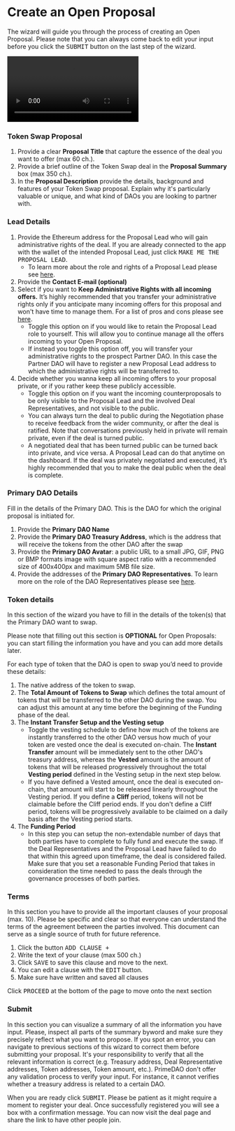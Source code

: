 # Create an Open Proposal

The wizard will guide you through the process of creating an Open Proposal. Please note that you can always come back to edit your input before you click the <kbd>SUBMIT</kbd> button on the last step of the wizard.

<video style="max-width: 100% !important; height: auto !important;" controls preload="auto"><source src="https://ik.imagekit.io/primedao/PrimeDeals/2-open-prop_iUsNw-J9R.mp4" type="video/mp4">Your browser does not support the video tag.</video>

### Token Swap Proposal

1. Provide a clear **Proposal Title** that capture the essence of the deal you want to offer (max 60 ch.).
2. Provide a brief outline of the Token Swap deal in the **Proposal Summary** box (max 350 ch.).
3. In the **Proposal Description** provide the details, background and features of your Token Swap proposal. Explain why it's particularly valuable or unique, and what kind of DAOs you are looking to partner with. 

### Lead Details

1. Provide the Ethereum address for the Proposal Lead who will gain administrative rights of the deal. If you are already connected to the app with the wallet of the intended Proposal Lead, just click <kbd>MAKE ME THE PROPOSAL LEAD</kbd>. 
    - To learn more about the role and rights of a Proposal Lead please see <a href="/documentation/TokenSwapFAQ/#proposal-lead">here</a>.
2. Provide the **Contact E-mail (optional)**
3. Select if you want to **Keep Administrative Rights with all incoming offers.** It’s highly recommended that you transfer your administrative rights only if you anticipate many incoming offers for this proposal and won't have time to manage them. For a list of pros and cons please see <a href="/documentation/TokenSwapFAQ/#keeping-admin-rights">here</a>.
    - Toggle this option on if you would like to retain the Proposal Lead role to yourself. This will allow you to continue manage all the offers incoming to your Open Proposal.
    - If instead you toggle this option off, you will transfer your administrative rights to the prospect Partner DAO. In this case the Partner DAO will have to register a new Proposal Lead address to which the administrative rights will be transferred to.
4. Decide whether you wanna keep all incoming offers to your proposal private, or if you rather keep these publicly accessible.
    - Toggle this option on if you want the incoming counterproposals to be only visible to the Proposal Lead and the involved Deal Representatives, and not visible to the public.
    - You can always turn the deal to public during the Negotiation phase to receive feedback from the wider community, or after the deal is ratified. Note that conversations previously held in private will remain private, even if the deal is turned public.
    - A negotiated deal that has been turned public can be turned back into private, and vice versa. A Proposal Lead can do that anytime on the dashboard. If the deal was privately negotiated and executed, it’s highly recommended that you to make the deal public when the deal is complete.

### Primary DAO Details

Fill in the details of the Primary DAO. This is the DAO for which the original proposal is initiated for.

1. Provide the **Primary DAO Name**
2. Provide the **Primary DAO Treasury Address**, which is the address that will receive the tokens from the other DAO after the swap
3. Provide the **Primary DAO Avatar**: a public URL to a small JPG, GIF, PNG or BMP formats image with square aspect ratio with a recommended size of 400x400px and maximum 5MB file size.
4. Provide the addresses of the **Primary DAO Representatives**.  To learn more on the role of the DAO Representatives please see <a href="/documentation/TokenSwapFAQ/#representatives">here</a>.

### Token details

In this section of the wizard you have to fill in the details of the token(s) that the Primary DAO want to swap.

Please note that filling out this section is **OPTIONAL** for Open Proposals: you can start filling the information you have and you can add more details later.

For each type of token that the DAO is open to swap you’d need to provide these details:

1. The native address of the token to swap.
2. The **Total Amount of Tokens to Swap** which defines the total amount of tokens that will be transferred to the other DAO during the swap. You can adjust this amount at any time before the beginning of the Funding phase of the deal.
3. The **Instant Transfer Setup and the Vesting setup**
    - Toggle the vesting schedule to define how much of the tokens are instantly transferred to the other DAO versus how much of your token are vested once the deal is executed on-chain. The **Instant Transfer** amount will be immediately sent to the other DAO's treasury address, whereas the **Vested** amount is the amount of tokens that will be released progressively throughout the total **Vesting period** defined in the Vesting setup in the next step below.
    - If you have defined a Vested amount, once the deal is executed on-chain, that amount will start to be released linearly throughout the Vesting period. If you define a **Cliff** period, tokens will not be claimable before the Cliff period ends. If you don't define a Cliff period, tokens will be progressively available to be claimed on a daily basis after the Vesting period starts.
4. The **Funding Period**
    - In this step you can setup the non-extendable number of days that both parties have to complete to fully fund and execute the swap. If the Deal Representatives and the Proposal Lead have failed to do that within this agreed upon timeframe, the deal is considered failed. Make sure that you set a reasonable Funding Period that takes in consideration the time needed to pass the deals through the governance processes of both parties.

### Terms

In this section you have to provide all the important clauses of your proposal (max. 10). Please be specific and clear so that everyone can understand the terms of the agreement between the parties involved. This document can serve as a single source of truth for future reference.

1. Click the button <kbd>ADD CLAUSE +</kbd>
2. Write the text of your clause (max 500 ch.)
3. Click <kbd>SAVE</kbd> to save this clause and move to the next.
4. You can edit a clause with the <kbd>EDIT</kbd> button.
5. Make sure have written and saved all clauses

Click <kbd>PROCEED</kbd> at the bottom of the page to move onto the next section

### Submit

In this section you can visualize a summary of all the information you have input. Please, inspect all parts of the summary byword and make sure they precisely reflect what you want to propose. If you spot an error, you can navigate to previous sections of this wizard to correct them before submitting your proposal. It's your responsibility to verify that all the relevant information is correct (e.g. Treasury address, Deal Representative addresses, Token addresses, Token amount, etc.). PrimeDAO don't offer any validation process to verify your input. For instance, it cannot verifies whether a treasury address is related to a certain DAO. 

When you are ready click <kbd>SUBMIT</kbd>. Please be patient as it might require a moment to register your deal. Once successfully registered you will see a box with a confirmation message. You can now visit the deal page and share the link to have other people join.